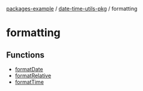 [packages-example](../../packages.md) / [date-time-utils-pkg](../README.md) / formatting

# formatting

## Functions

- [formatDate](functions/formatDate.md)
- [formatRelative](functions/formatRelative.md)
- [formatTime](functions/formatTime.md)
